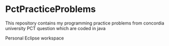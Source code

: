 # PctPracticeProblems

This repository contains my programming practice problems from concordia university PCT question which are coded in java

Personal Eclipse workspace

